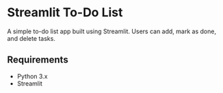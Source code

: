 # Streamlit To-Do List

A simple to-do list app built using Streamlit. Users can add, mark as done, and delete tasks.

## Requirements
- Python 3.x
- Streamlit
